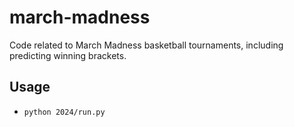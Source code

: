 # march-madness

Code related to March Madness basketball tournaments, including predicting winning brackets.

## Usage

- `python 2024/run.py`
